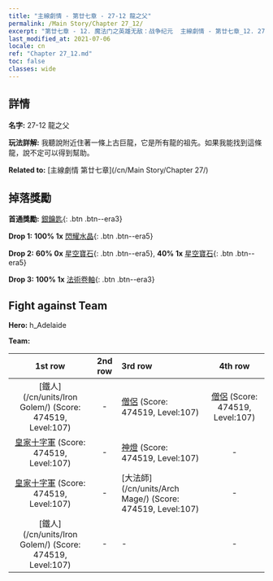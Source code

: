 ```yaml
---
title: "主線劇情 - 第廿七章 - 27-12 龍之父"
permalink: /Main Story/Chapter 27_12/
excerpt: "第廿七章 - 12. 魔法门之英雄无敌：战争纪元  主線劇情 - 第廿七章_12. 27-12 龍之父"
last_modified_at: 2021-07-06
locale: cn
ref: "Chapter 27_12.md"
toc: false
classes: wide
---
```


## 詳情

 **名字:** 27-12 龍之父

 **玩法詳解:** 我聽說附近住著一條上古巨龍，它是所有龍的祖先。如果我能找到這條龍，說不定可以得到幫助。

 **Related to:** [主線劇情 第廿七章](/cn/Main Story/Chapter 27/)

## 掉落獎勵

 **首通獎勵:** [銀鑰匙](/cn/Items/con_693/){: .btn .btn--era3}

 **Drop 1:** **100% 1x** [閃耀水晶](/cn/Items/mat_101/){: .btn .btn--era5}

 **Drop 2:** **60% 0x** [星空寶石](/cn/Items/mat_93/){: .btn .btn--era5}, **40% 1x** [星空寶石](/cn/Items/mat_93/){: .btn .btn--era5}

 **Drop 3:** **100% 1x** [法術卷軸](/cn/Items/con_694/){: .btn .btn--era3}


## Fight against Team
 **Hero:** h_Adelaide

 **Team:**


  | 1st row | 2nd row | 3rd row | 4th row |
  |:----:|:----:|:----|:----:|
  | [鐵人](/cn/units/Iron Golem/) (Score: 474519, Level:107)  | - | [僧侶](/cn/units/Monk/) (Score: 474519, Level:107)  | [僧侶](/cn/units/Monk/) (Score: 474519, Level:107)  |
  | [皇家十字軍](/cn/units/Swordsman/) (Score: 474519, Level:107)  | - | [神燈](/cn/units/Genie/) (Score: 474519, Level:107)  | - |
  | [皇家十字軍](/cn/units/Swordsman/) (Score: 474519, Level:107)  | - | [大法師](/cn/units/Arch Mage/) (Score: 474519, Level:107)  | - |
  | [鐵人](/cn/units/Iron Golem/) (Score: 474519, Level:107)  | - | - | - |


